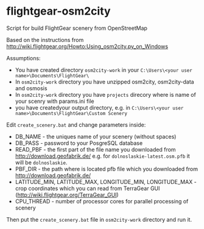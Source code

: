 # flightgear-osm2city
Script for build FlightGear scenery from OpenStreetMap

Based on the instructions from http://wiki.flightgear.org/Howto:Using_osm2city.py_on_Windows

Assumptions:
* You have created directory `osm2city-work` in your `C:\Users\<your user name>\Documents\FlightGear\`
* In `osm2city-work` directory you have unzipped osm2city, osm2city-data and osmosis
* In `osm2city-work` directory you have `projects` direcory where is name of your scenry with params.ini file
* you have createdyour output directory, e.g. in `C:\Users\<your user name>\Documents\FlightGear\Custom Scenery`

Edit `create_scenery.bat` and change parameters inside:
* DB_NAME - the uniques name of your scenery (without spaces)
* DB_PASS - password to your PosgreSQL database
* READ_PBF - the first part of the file name you downloaded from http://download.geofabrik.de/ e.g. for `dolnoslaskie-latest.osm.pfb` it will be `dolnoslaskie`.
* PBF_DIR - the path where is located pfb file which you downloaded from http://download.geofabrik.de/
* LATITUDE_MIN, LATITUDE_MAX, LONGITUDE_MIN, LONGITUDE_MAX - crop coordinates which you can read from TerraGear GUI (http://wiki.flightgear.org/TerraGear_GUI)
* CPU_THREAD - number of processor cores for parallel processing of scenery

Then put the `create_scenery.bat` file in `osm2city-work` directory and run it.
